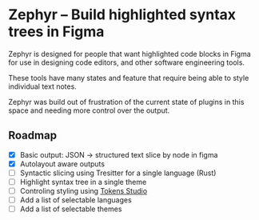 # Zephyr – Build highlighted syntax trees in Figma

Zephyr is designed for people that want highlighted code blocks in Figma for use in designing code editors, and other software engineering tools.

These tools have many states and feature that require being able to style individual text notes.

Zephyr was build out of frustration of the current state of plugins in this space and needing more control over the output.

## Roadmap

- [x] Basic output: JSON -> structured text slice by node in figma
- [x] Autolayout aware outputs
- [ ] Syntactic slicing using Tresitter for a single language (Rust)
- [ ] Highlight syntax tree in a single theme
- [ ] Controling styling using [Tokens Studio](https://tokens.studio/)
- [ ] Add a list of selectable languages
- [ ] Add a list of selectable themes
